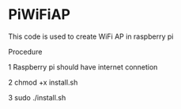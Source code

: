 # PiWiFiAP
This code is used to create WiFi AP in raspberry pi 

Procedure 

1 Raspberry pi should have internet connetion

2 chmod +x install.sh

3 sudo ./install.sh
